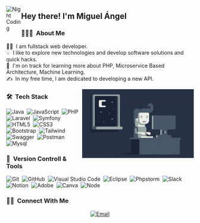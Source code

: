 <img alt="Night Coding" src="./assets/Hand%20Wave.gif" width='40' align="left"/><h2 align="left">Hey there! I'm Miguel Ángel</h2>

<!-- ## 👋 &nbsp;Hey there! I'm Miguel Ángel -->

### 👨🏻‍💻 &nbsp;About Me

👨‍💻 &nbsp;I am fullstack web developer.\
💡 &nbsp;I like to explore new technologies and develop software solutions and quick hacks.\
🌱 &nbsp;I'm on track for learning more about PHP, Microservice Based Architecture, Machine Learning.\
✍️ &nbsp;In my free time, I am dedicated to developing a new API.


<img alt="Night Coding" src="https://raw.githubusercontent.com/AVS1508/AVS1508/master/assets/Night-Coding.gif" align="right"/>

### 🛠 &nbsp;Tech Stack

![Java](https://img.shields.io/badge/java-%23ED8B00.svg?style=for-the-badge&logo=java&logoColor=white)&nbsp;
![JavaScript](https://img.shields.io/badge/javascript-%23323330.svg?style=for-the-badge&logo=javascript&logoColor=%23F7DF1E)&nbsp;
![PHP](https://img.shields.io/badge/Php-777bb3?style=for-the-badge&logo=php&logoColor=white)&nbsp;
![Laravel](https://img.shields.io/badge/Laravel-fd4f3c?style=for-the-badge&logo=laravel&logoColor=white)&nbsp;
![Symfony](https://img.shields.io/badge/Symfony-000000?style=for-the-badge&logo=symfony&logoColor=white)&nbsp;
![HTML5](https://img.shields.io/badge/html5-%23E34F26.svg?style=for-the-badge&logo=html5&logoColor=white)&nbsp;
![CSS3](https://img.shields.io/badge/css3-%231572B6.svg?style=for-the-badge&logo=css3&logoColor=white)&nbsp;
![Bootstrap](https://img.shields.io/badge/bootstrap-%23563D7C.svg?style=for-the-badge&logo=bootstrap&logoColor=white)&nbsp;
![Tailwind](https://img.shields.io/badge/Tailwind-09b6d3?style=for-the-badge&logo=tailwind.css&logoColor=white)&nbsp;
![Swagger](https://img.shields.io/badge/-Swagger-%23Clojure?style=for-the-badge&logo=swagger&logoColor=white)&nbsp;
![Postman](https://img.shields.io/badge/Postman-FF6C37?style=for-the-badge&logo=postman&logoColor=white)&nbsp;
![Mysql](https://img.shields.io/badge/Mysql-015f8b?style=for-the-badge&logo=mysql&logoColor=white)&nbsp;


### 🧰 &nbsp;Version Controll & Tools 

![Git](https://img.shields.io/badge/git-%23F05033.svg?style=for-the-badge&logo=git&logoColor=white)&nbsp;
![GitHub](https://img.shields.io/badge/github-%23121011.svg?style=for-the-badge&logo=github&logoColor=white)&nbsp;
![Visual Studio Code](https://img.shields.io/badge/Visual%20Studio%20Code-0078d7.svg?style=for-the-badge&logo=visual-studio-code&logoColor=white)&nbsp;
![Eclipse](https://img.shields.io/badge/Eclipse-FE7A16.svg?style=for-the-badge&logo=Eclipse&logoColor=white)&nbsp;
![Phpstorm](https://img.shields.io/badge/Phpstorm-8d58f6?style=for-the-badge&logo=phpstorm&logoColor=white)&nbsp;
![Slack](https://img.shields.io/badge/Slack-4A154B?style=for-the-badge&logo=slack&logoColor=white)&nbsp;
![Notion](https://img.shields.io/badge/Notion-%23000000.svg?style=for-the-badge&logo=notion&logoColor=white)&nbsp;
![Adobe](https://img.shields.io/badge/adobe-%23FF0000.svg?style=for-the-badge&logo=adobe&logoColor=white)&nbsp;
![Canva](https://img.shields.io/badge/Canva-%2300C4CC.svg?style=for-the-badge&logo=Canva&logoColor=white)&nbsp;
![Node](https://img.shields.io/badge/Node-529f41?style=for-the-badge&logo=node.js&logoColor=white)&nbsp;

<h3> 🤝🏻 &nbsp;Connect With Me </h3>

<p align="center">
<a href="mailto:miguelangelmartinezsolerjobs@gmail.com"><img alt="Email" src="https://img.shields.io/badge/Email-miguelangelmartinezsolerjobs%40gmail.com-blue?style=flat-square&logo=gmail"></a>
</p>
